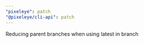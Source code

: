 ```yaml
---
"pixeleye": patch
"@pixeleye/cli-api": patch
---
```


Reducing parent branches when using latest in branch
